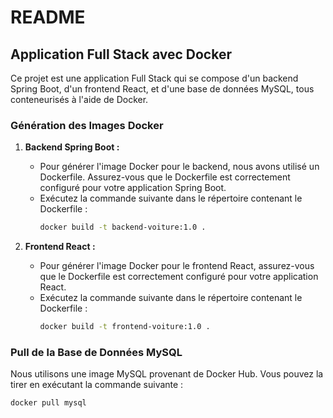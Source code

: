 # README

## Application Full Stack avec Docker

Ce projet est une application Full Stack qui se compose d'un backend Spring Boot, d'un frontend React, et d'une base de données MySQL, tous conteneurisés à l'aide de Docker.

### Génération des Images Docker

1. **Backend Spring Boot :**
   - Pour générer l'image Docker pour le backend, nous avons utilisé un Dockerfile. Assurez-vous que le Dockerfile est correctement configuré pour votre application Spring Boot.
   - Exécutez la commande suivante dans le répertoire contenant le Dockerfile :
     ```bash
     docker build -t backend-voiture:1.0 .
     ```

2. **Frontend React :**
   - Pour générer l'image Docker pour le frontend React, assurez-vous que le Dockerfile est correctement configuré pour votre application React.
   - Exécutez la commande suivante dans le répertoire contenant le Dockerfile :
     ```bash
     docker build -t frontend-voiture:1.0 .
     ```

### Pull de la Base de Données MySQL

Nous utilisons une image MySQL provenant de Docker Hub. Vous pouvez la tirer en exécutant la commande suivante :

```bash
docker pull mysql
